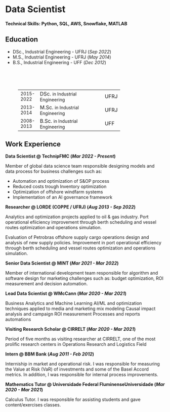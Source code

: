 # Data Scientist

#### Technical Skills: Python, SQL, AWS, Snowflake, MATLAB

## Education
- DSc., Industrial Engineering - UFRJ (_Sep 2022_)								       		
- M.S., Industrial Engineering	- UFRJ (_May 2014_)	 			        		
- B.S., Industrial Engineering - UFF (_Dec 2012_)


<p style="text-align:justify;">&nbsp;</p>
<p style="text-align:justify;">&nbsp;</p>
<figure class="table" style="width:64.12%;">
    <table class="ck-table-resized">
        <colgroup>
            <col style="width:10%;">
            <col style="width:80%;">
            <col style="width:10%;">
        </colgroup>
        <tbody>
            <tr>
                <td><span style="font-size:14px;">2015-2022</span></td>
                <td>DSc.  <span style="font-size:14px;">in Industrial Engineering</span></td>
                <td>UFRJ</td>
            </tr>
            <tr>
                <td><span style="font-size:14px;">2013-2014</span></td>
                <td>M.Sc.  <span style="font-size:14px;">in Industrial Engineering</span></td>
                <td>UFRJ</td>
            </tr>
            <tr>
                <td><span style="font-size:14px;">2008-2013</span></td>
                <td>B.Sc.  <span style="font-size:14px;">in Industrial Engineering</span></td>
                <td>UFF</td>
            </tr>
        </tbody>
    </table>
</figure>


## Work Experience
**Data Scientist @ TechnipFMC (_Mar 2022 - Present_)**

Member of global data science team responsible designing models and data process for business challenges such as:

- Automation and optimization of S&OP process 
- Reduced costs trough Inventory optimization
- Optimization of offshore windfarm systems 
- Implementation of an AI governance framework

**Researcher @ LORDE (COPPE / UFRJ) (_Aug 2013 - Sep 2022_)**

Analytics and optimization projects applied to oil & gas industry. Port
operational efiiciency improvement through berth scheduling and
vessel routes optimization and operations simulation. 

Evaluation of Petrobras offshore supply cargo operations design and analysis of new supply policies. Improvement in port operational efficiency through berth scheduling and vessel routes optimization and operations simulation. 

**Senior Data Scientist @ MINT (_Mar 2021 - Mar 2022_)**

Member of international development team responsible for algorithm and software design for marketing challenges such as: budget optimization, ROI measurement and decision automation.

**Lead Data Scientist @ WMcCann (_Mar 2020 - Mar 2021_)**

Business Analytics and Machine Learning
AI/ML and optimization techniques applied to media and marketing mix modeling
Causal impact analysis and campaign ROI measurement
Processes and reports automations

**Visiting Research Scholar @ CIRRELT (_Mar 2020 - Mar 2021_)**

Period of five months as visiting researcher at CIRRELT, one of the most prolific research centers in Operations Research and Logistics Field

**Intern @ BBM Bank (_Aug 2011 - Feb 2012_)**

Interniship in market and operational risk. I was responsible for measuring the Value at Risk (VaR) of investments and some of the Basel Accord metrics. In addition, I was responsible for internal process improvements.

**Mathematics Tutor @ Universidade Federal FluminenseUniversidade (_Mar 2020 - Mar 2021_)**

Calculus Tutor. I was responsible for assisting students and gave content/exercises classes.

